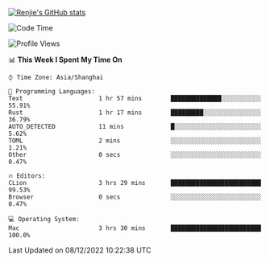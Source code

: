 [![Renjie's GitHub stats](https://github-readme-stats.vercel.app/api?username=liurenjie1024&show_icons=true&theme=chartreuse-dark)](https://github.com/anuraghazra/github-readme-stats)

<!--START_SECTION:waka-->
![Code Time](http://img.shields.io/badge/Code%20Time-391%20hrs%207%20mins-blue)

![Profile Views](http://img.shields.io/badge/Profile%20Views-25-blue)

📊 **This Week I Spent My Time On** 

```text
⌚︎ Time Zone: Asia/Shanghai

💬 Programming Languages: 
Text                     1 hr 57 mins        ██████████████░░░░░░░░░░░   55.91% 
Rust                     1 hr 17 mins        █████████░░░░░░░░░░░░░░░░   36.79% 
AUTO_DETECTED            11 mins             █░░░░░░░░░░░░░░░░░░░░░░░░   5.62% 
TOML                     2 mins              ░░░░░░░░░░░░░░░░░░░░░░░░░   1.21% 
Other                    0 secs              ░░░░░░░░░░░░░░░░░░░░░░░░░   0.47%

🔥 Editors: 
CLion                    3 hrs 29 mins       █████████████████████████   99.53% 
Browser                  0 secs              ░░░░░░░░░░░░░░░░░░░░░░░░░   0.47%

💻 Operating System: 
Mac                      3 hrs 30 mins       █████████████████████████   100.0%

```


 Last Updated on 08/12/2022 10:22:38 UTC
<!--END_SECTION:waka-->

